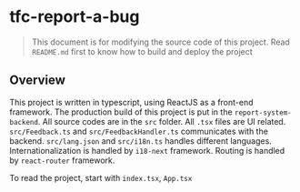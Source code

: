 # tfc-report-a-bug

> This document is for modifying the source code of this project. Read `README.md` first to know how to build and deploy the project

## Overview

This project is written in typescript, using ReactJS as a front-end framework. The production build of this project is put in the `report-system-backend`. All source codes are in the `src` folder. All `.tsx` files are UI related. `src/Feedback.ts` and `src/FeedbackHandler.ts` communicates with the backend. `src/lang.json` and `src/i18n.ts` handles different languages. Internationalization is handled by `i18-next` framework. Routing is handled by `react-router` framework.

To read the project, start with `index.tsx`, `App.tsx`